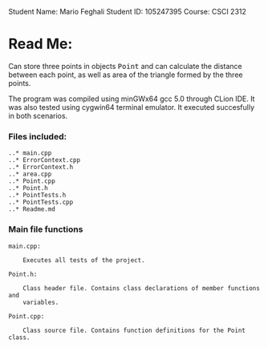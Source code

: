 Student Name: Mario Feghali
Student ID: 105247395
Course: CSCI 2312

# Read Me:

Can store three points in objects <tt>Point</tt> and can calculate the distance
between each point, as well as area of the triangle formed by the three points.

The program was compiled using minGWx64 gcc 5.0 through CLion IDE. It was also 
tested using cygwin64 terminal emulator. It executed succesfully in both
scenarios.

### Files included:
    ..* main.cpp
    ..* ErrorContext.cpp
    ..* ErrorContext.h
    ..* area.cpp
    ..* Point.cpp
    ..* Point.h
    ..* PointTests.h
    ..* PointTests.cpp
    ..* Readme.md

### Main file functions

    main.cpp:

        Executes all tests of the project.

    Point.h:

        Class header file. Contains class declarations of member functions and 
        variables.

    Point.cpp:

        Class source file. Contains function definitions for the Point class.